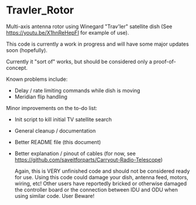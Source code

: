 # Travler_Rotor
Multi-axis antenna rotor using Winegard "Trav'ler" satellite dish
(See https://youtu.be/X1hnReHepFI for example of use). 

This code is currently a work in progress and will have some major updates soon (hopefully). 

Currently it "sort of" works, but should be considered only a proof-of-concept. 

Known problems include:
- Delay / rate limiting commands while dish is moving
- Meridian flip handling

Minor improvements on the to-do list:
- Init script to kill initial TV satellite search
- General cleanup / documentation
- Better README file (this document)
- Better explanation / pinout of cables (for now, see https://github.com/saveitforparts/Carryout-Radio-Telescope)

  Again, this is VERY unfinished code and should not be considered ready for use.
  Using this code could damage your dish, antenna feed, motors, wiring, etc!
  Other users have reportedly bricked or otherwise damaged the controller board
  or the connection between IDU and ODU when using similar code. User Beware!

  
